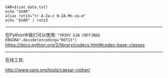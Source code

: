 ```
VAR=$(cat data.txt)
echo "$VAR"
alias rot13="tr A-Za-z N-ZA-Mn-za-m"
echo "$VAR" | rot13
```
----


在Python中我们可以使用: ```"YRIRY GJB CNFFJBEQ EBGGRA".decode(encoding="ROT13")```
https://docs.python.org/2/library/codecs.html#codec-base-classes

---

在线工具: 

http://www.xarg.org/tools/caesar-cipher/
